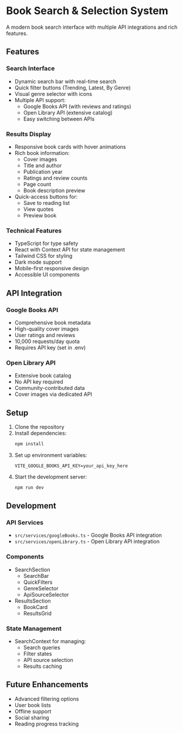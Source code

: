 # Book Search & Selection System

A modern book search interface with multiple API integrations and rich features.

## Features

### Search Interface
- Dynamic search bar with real-time search
- Quick filter buttons (Trending, Latest, By Genre)
- Visual genre selector with icons
- Multiple API support:
  - Google Books API (with reviews and ratings)
  - Open Library API (extensive catalog)
  - Easy switching between APIs

### Results Display
- Responsive book cards with hover animations
- Rich book information:
  - Cover images
  - Title and author
  - Publication year
  - Ratings and review counts
  - Page count
  - Book description preview
- Quick-access buttons for:
  - Save to reading list
  - View quotes
  - Preview book

### Technical Features
- TypeScript for type safety
- React with Context API for state management
- Tailwind CSS for styling
- Dark mode support
- Mobile-first responsive design
- Accessible UI components

## API Integration

### Google Books API
- Comprehensive book metadata
- High-quality cover images
- User ratings and reviews
- 10,000 requests/day quota
- Requires API key (set in .env)

### Open Library API
- Extensive book catalog
- No API key required
- Community-contributed data
- Cover images via dedicated API

## Setup

1. Clone the repository
2. Install dependencies:
   ```bash
   npm install
   ```
3. Set up environment variables:
   ```
   VITE_GOOGLE_BOOKS_API_KEY=your_api_key_here
   ```
4. Start the development server:
   ```bash
   npm run dev
   ```

## Development

### API Services
- `src/services/googleBooks.ts` - Google Books API integration
- `src/services/openLibrary.ts` - Open Library API integration

### Components
- SearchSection
  - SearchBar
  - QuickFilters
  - GenreSelector
  - ApiSourceSelector
- ResultsSection
  - BookCard
  - ResultsGrid

### State Management
- SearchContext for managing:
  - Search queries
  - Filter states
  - API source selection
  - Results caching

## Future Enhancements
- Advanced filtering options
- User book lists
- Offline support
- Social sharing
- Reading progress tracking